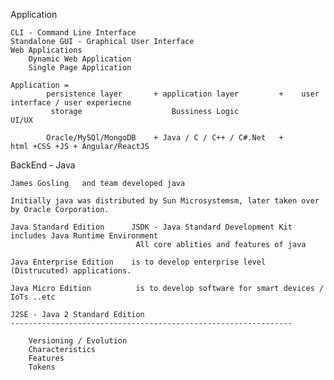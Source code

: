 
Application

    CLI - Command Line Interface
    Standalone GUI - Graphical User Interface
    Web Applications
        Dynamic Web Application
        Single Page Application
    
    Application = 
            persistence layer       + application layer         +    user interface / user experiecne  
             storage                    Bussiness Logic                 UI/UX

            Oracle/MySQl/MongoDB    + Java / C / C++ / C#.Net   +       html +CSS +JS + Angular/ReactJS


BackEnd - Java

    James Gosling   and team developed java

    Initially java was distributed by Sun Microsystemsm, later taken over by Oracle Corporation.

    Java Standard Edition      JSDK - Java Standard Development Kit includes Java Runtime Environment
                                All core ablities and features of java

    Java Enterprise Edition    is to develop enterprise level (Distrucuted) applications.

    Java Micro Edition          is to develop software for smart devices / IoTs ..etc

    J2SE - Java 2 Standard Edition
    ---------------------------------------------------------------

        Versioning / Evolution
        Characteristics
        Features
        Tokens
        


